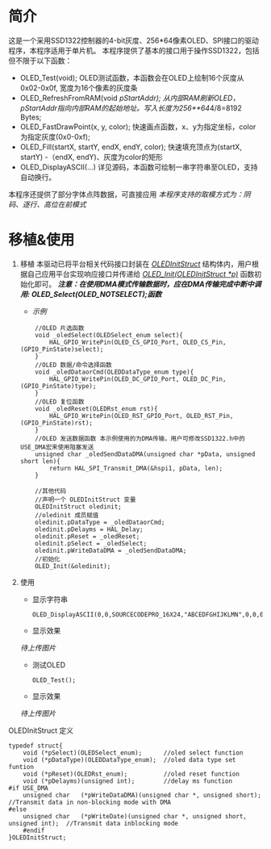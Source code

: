 # 简介
这是一个采用SSD1322控制器的4-bit灰度、256*64像素OLED、SPI接口的驱动程序，本程序适用于单片机。
本程序提供了基本的接口用于操作SSD1322，包括但不限于以下函数：

+ OLED_Test(void);
	OLED测试函数，本函数会在OLED上绘制16个灰度从0x02-0x0f, 宽度为16个像素的灰度条
+ OLED_RefreshFromRAM(void *pStartAddr);
	从内部RAM刷新OLED，pStartAddr指向内部RAM的起始地址。写入长度为256**64*4/8=8192 Bytes;
+ OLED_FastDrawPoint(x, y, color);
	快速画点函数，x、y为指定坐标，color为指定灰度(0x0-0xf);
+ OLED_Fill(startX, startY, endX, endY, color);
	快速填充顶点为(startX, startY) -（endX, endY)、灰度为color的矩形
+ OLED_DisplayASCII(...)
	详见源码，本函数可绘制一串字符串至OLED，支持自动换行。

本程序还提供了部分字体点阵数据，可直接应用
*本程序支持的取模方式为：阴码、逐行、高位在前模式*

# 移植&使用
1. 移植
本驱动已将平台相关代码接口封装在 [<u>*OLEDInitStruct*</u>](#oled-init-struct-def) 结构体内，用户根据自己应用平台实现响应接口并传递给  <u>*OLED_Init(OLEDInitStruct \*p)*</u> 函数初始化即可。	***注意：在使用DMA模式传输数据时，应在DMA传输完成中断中调用: OLED_Select(OLED_NOTSELECT);函数***

    + *示例*
	```cpp, c
		//OLED 片选函数
		void _oledSelect(OLEDSelect_enum select){
      		HAL_GPIO_WritePin(OLED_CS_GPIO_Port, OLED_CS_Pin, (GPIO_PinState)select);
	  	}
	  	//OLED 数据/命令选择函数
		void _oledDataorCmd(OLEDDataType_enum type){
      		HAL_GPIO_WritePin(OLED_DC_GPIO_Port, OLED_DC_Pin, (GPIO_PinState)type);
		}
	  	//OLED 复位函数
		void _oledReset(OLEDRst_enum rst){
			HAL_GPIO_WritePin(OLED_RST_GPIO_Port, OLED_RST_Pin, (GPIO_PinState)rst);
		}
		//OLED 发送数据函数 本示例使用的为DMA传输，用户可修改SSD1322.h中的USE_DMA宏来使用阻塞发送
		unsigned char _oledSendDataDMA(unsigned char *pData, unsigned short len){
			return HAL_SPI_Transmit_DMA(&hspi1, pData, len);
		}
		
		//其他代码
		//声明一个 OLEDInitStruct 变量
		OLEDInitStruct oledinit;
		//oledinit 成员赋值
		oledinit.pDataType = _oledDataorCmd;
    	oledinit.pDelayms = HAL_Delay;
    	oledinit.pReset = _oledReset;
    	oledinit.pSelect = _oledSelect;
    	oledinit.pWriteDataDMA = _oledSendDataDMA;
		//初始化
		OLED_Init(&oledinit);
	```

2. 使用
   + 显示字符串
     ```cpp,c
	 OLED_DisplayASCII(0,0,SOURCECODEPRO_16X24,"ABCEDFGHIJKLMN",0,0,0xf);
	 ```
   + 显示效果
   
   *待上传图片*
   
   + 测试OLED
     ```cpp,c
	 OLED_Test();
	 ```
   + 显示效果
   
   *待上传图片*
   
<a id="oled-init-struct-def">OLEDInitStruct 定义</a>
```cpp,c
typedef struct{
    void (*pSelect)(OLEDSelect_enum);      //oled select function
    void (*pDataType)(OLEDDataType_enum);  //oled data type set funtion
    void (*pReset)(OLEDRst_enum);          //oled reset function
    void (*pDelayms)(unsigned int);        //delay ms function
#if USE_DMA
    unsigned char   (*pWriteDataDMA)(unsigned char *, unsigned short);  //Transmit data in non-blocking mode with DMA     
#else
    unsigned char   (*pWriteDate)(unsigned char *, unsigned short, unsigned int);  //Transmit data inblocking mode
    #endif 
}OLEDInitStruct;
```
